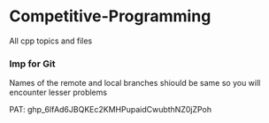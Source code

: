 # Competitive-Programming
All cpp topics and files






### Imp for Git

Names of the remote and local branches shiould be same so you will encounter lesser problems


PAT:
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

